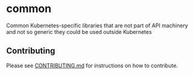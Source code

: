 # common
Common Kubernetes-specific libraries that are not part of API machinery and not so generic they could be used outside Kubernetes

## Contributing

Please see [CONTRIBUTING.md](CONTRIBUTING.md) for instructions on how to contribute.